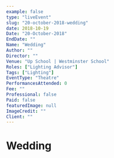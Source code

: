 ```yaml
---
example: false
type: "liveEvent"
slug: "20-october-2018-wedding"
date: 2018-10-19
Date: "20-October-2018"
EndDate: ""
Name: "Wedding"
Author: ""
Director: ""
Venue: "Up School | Westminster School"
Roles: ["Lighting Advisor"]
Tags: ["Lighting"]
EventType: "Theatre"
PerformancesAttended: 0
Fee: ""
Professional: false
Paid: false
featuredImage: null
ImageCredit: ""
Client: ""
---
```


# Wedding

